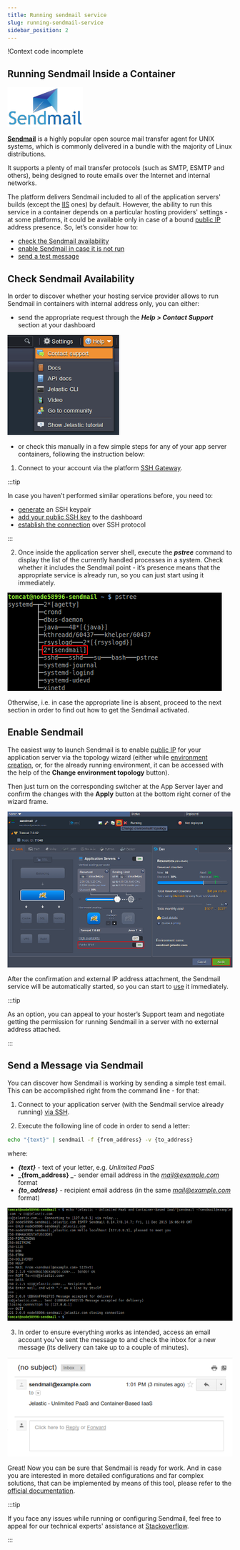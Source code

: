 ```yaml
---
title: Running sendmail service
slug: running-sendmail-service
sidebar_position: 2
---
```


!Context code incomplete

## Running Sendmail Inside a Container

<div style={{
    display: 'grid',
    gridTemplateColumns: '0.15fr 1fr',
    gap: '10px'
}}>
<div>
<div style={{
    display: 'flex',
    alignItems: 'center',
    justifyContent: 'cetner',
}}>

![Locale Dropdown](./img/RunningSendmailService/1.png)

</div>
</div>
<div>

[**Sendmail**](https://www.proofpoint.com/us/products/email-protection/open-source-email-solution) is a highly popular open source mail transfer agent for UNIX systems, which is commonly delivered in a bundle with the majority of Linux distributions.

</div>
</div>

It supports a plenty of mail transfer protocols (such as SMTP, ESMTP and others), being designed to route emails over the Internet and internal networks.

The platform delivers Sendmail included to all of the application servers' builds (except the [IIS](/docs/windows-and-.NET/dot-net-core) ones) by default. However, the ability to run this service in a container depends on a particular hosting providers' settings - at some platforms, it could be available only in case of a bound [public IP](/docs/application-setting/external-access-to-applications/public-ip) address presence. So, let’s consider how to:

- [check the Sendmail availability](/docs/Deployment%20Tools/Mailings/Running%20Sendmail%20Service#check-sendmail-availability)
- [enable Sendmail in case it is not run](/docs/Deployment%20Tools/Mailings/Running%20Sendmail%20Service#enable-sendmail)
- [send a test message](/docs/Deployment%20Tools/Mailings/Running%20Sendmail%20Service#send-a-message-via-sendmail)

## Check Sendmail Availability

In order to discover whether your hosting service provider allows to run Sendmail in containers with internal address only, you can either:

- send the appropriate request through the **_Help > Contact Support_** section at your dashboard

<div style={{
    display:'flex',
    justifyContent: 'center',
    margin: '0 0 1rem 0'
}}>

![Locale Dropdown](./img/RunningSendmailService/2.png)

</div>

- or check this manually in a few simple steps for any of your app server containers, following the instruction below:

1. Connect to your account via the platform [SSH Gateway](/docs/deployment-tools/ssh/ssh-overview).

:::tip

In case you haven’t performed similar operations before, you need to:

- [generate](http://localhost:3000/docs/deployment-tools/ssh/generate-ssh-key) an SSH keypair
- [add your public SSH key](/docs/deployment-tools/ssh/add-ssh-key) to the dashboard
- [establish the connection](http://localhost:3000/docs/deployment-tools/ssh/ssh-access/overview) over SSH protocol

:::

2. Once inside the application server shell, execute the **_pstree_** command to display the list of the currently handled processes in a system. Check whether it includes the Sendmail point - it’s presence means that the appropriate service is already run, so you can just start using it immediately.

<div style={{
    display:'flex',
    justifyContent: 'center',
    margin: '0 0 1rem 0'
}}>

![Locale Dropdown](./img/RunningSendmailService/3.png)

</div>

Otherwise, i.e. in case the appropriate line is absent, proceed to the next section in order to find out how to get the Sendmail activated.

## Enable Sendmail

The easiest way to launch Sendmail is to enable [public IP](/docs/application-setting/external-access-to-applications/public-ip) for your application server via the topology wizard (either while [environment creation](/docs/environment-management/setting-up-environment), or, for the already running environment, it can be accessed with the help of the **Change environment topology** button).

Then just turn on the corresponding switcher at the App Server layer and confirm the changes with the **Apply** button at the bottom right corner of the wizard frame.

<div style={{
    display:'flex',
    justifyContent: 'center',
    margin: '0 0 1rem 0'
}}>

![Locale Dropdown](./img/RunningSendmailService/4.png)

</div>

After the confirmation and external IP address attachment, the Sendmail service will be automatically started, so you can start to [use](/docs/Deployment%20Tools/Mailings/Running%20Sendmail%20Service#send-a-message-via-sendmail) it immediately.

:::tip

As an option, you can appeal to your hoster’s Support team and negotiate getting the permission for running Sendmail in a server with no external address attached.

:::

## Send a Message via Sendmail

You can discover how Sendmail is working by sending a simple test email. This can be accomplished right from the command line - for that:

1. Connect to your application server (with the Sendmail service already running) [via SSH](http://localhost:3000/docs/deployment-tools/ssh/ssh-access/overview).

2. Execute the following line of code in order to send a letter:

```bash
echo "{text}" | sendmail -f {from_address} -v {to_address}
```

where:

- **_{text}_** - text of your letter, e.g. _Unlimited PaaS_
- **_{from_address} _**- sender email address in the *mail@example.com* format
- **_{to_address}_** - recipient email address (in the same *mail@example.com* format)

<div style={{
    display:'flex',
    justifyContent: 'center',
    margin: '0 0 1rem 0'
}}>

![Locale Dropdown](./img/RunningSendmailService/5.png)

</div>

3. In order to ensure everything works as intended, access an email account you’ve sent the message to and check the inbox for a new message (its delivery can take up to a couple of minutes).

<div style={{
    display:'flex',
    justifyContent: 'center',
    margin: '0 0 1rem 0'
}}>

![Locale Dropdown](./img/RunningSendmailService/6.png)

</div>

Great! Now you can be sure that Sendmail is ready for work. And in case you are interested in more detailed configurations and far complex solutions, that can be implemented by means of this tool, please refer to the [official documentation](https://www.proofpoint.com/us/products/email-protection/open-source-email-solution).

:::tip

If you face any issues while running or configuring Sendmail, feel free to appeal for our technical experts' assistance at [Stackoverflow](https://stackoverflow.com/questions/tagged/jelastic).

:::
